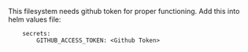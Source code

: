 This filesystem needs github token for proper functioning. Add this into helm values file:


        secrets:
            GITHUB_ACCESS_TOKEN: <Github Token>